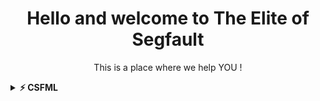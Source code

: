<h1 align="center">Hello and welcome to The Elite of Segfault</h1>
<p align="center">This is a place where we help YOU !</p> 

<details>	
  <summary><b>⚡ CSFML</b></summary>

**Créer votre première fenetre**
<iframe width="560" height="315" src="https://www.youtube.com/embed/utHMKoBjU8Y" frameborder="0" allow="accelerometer; autoplay; clipboard-write; encrypted-media; gyroscope; picture-in-picture" allowfullscreen></iframe>

**Afficher un sprite**
<iframe width="560" height="315" src="https://www.youtube.com/embed/xT-2Xd7V49U" frameborder="0" allow="accelerometer; autoplay; clipboard-write; encrypted-media; gyroscope; picture-in-picture" allowfullscreen></iframe>

</details>